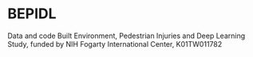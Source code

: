 # BEPIDL
Data and code Built Environment, Pedestrian Injuries and Deep Learning Study, funded by NIH Fogarty International Center, K01TW011782 
